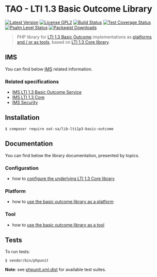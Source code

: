 # TAO - LTI 1.3 Basic Outcome Library

[![Latest Version](https://img.shields.io/github/tag/oat-sa/lib-lti1p3-basic-outcome.svg?style=flat&label=release)](https://github.com/oat-sa/lib-lti1p3-basic-outcome/tags)
[![License GPL2](http://img.shields.io/badge/licence-GPL%202.0-blue.svg)](http://www.gnu.org/licenses/gpl-2.0.html)
[![Build Status](https://github.com/oat-sa/lib-lti1p3-basic-outcome/actions/workflows/build.yaml/badge.svg?branch=master)](https://github.com/oat-sa/lib-lti1p3-basic-outcome/actions)
[![Test Coverage Status](https://coveralls.io/repos/github/oat-sa/lib-lti1p3-basic-outcome/badge.svg?branch=master)](https://coveralls.io/github/oat-sa/lib-lti1p3-basic-outcome?branch=master)
[![Psalm Level Status](https://shepherd.dev/github/oat-sa/lib-lti1p3-basic-outcome/level.svg)](https://shepherd.dev/github/oat-sa/lib-lti1p3-basic-outcome)
[![Packagist Downloads](http://img.shields.io/packagist/dt/oat-sa/lib-lti1p3-basic-outcome.svg)](https://packagist.org/packages/oat-sa/lib-lti1p3-basic-outcome)

> PHP library for [LTI 1.3 Basic Outcome](https://www.imsglobal.org/spec/lti-bo/v1p1) implementations as [platforms and / or as tools](http://www.imsglobal.org/spec/lti/v1p3/#platforms-and-tools), based on [LTI 1.3 Core library](https://github.com/oat-sa/lib-lti1p3-core).

## IMS

You can find below [IMS](https://www.imsglobal.org/) related information.

### Related specifications

- [IMS LTI 1.3 Basic Outcome Service](https://www.imsglobal.org/spec/lti-bo/v1p1)
- [IMS LTI 1.3 Core](http://www.imsglobal.org/spec/lti/v1p3)
- [IMS Security](https://www.imsglobal.org/spec/security/v1p0)

## Installation

```console
$ composer require oat-sa/lib-lti1p3-basic-outcome
```

## Documentation

You can find below the library documentation, presented by topics.

### Configuration

- how to [configure the underlying LTI 1.3 Core library](../lib-lti1p3-core/doc/quickstart/configuration.md)

### Platform

- how to [use the basic outcome library as a platform](doc/platform.md)

### Tool

- how to [use the basic outcome library as a tool](doc/tool.md)

## Tests

To run tests:

```console
$ vendor/bin/phpunit
```
**Note**: see [phpunit.xml.dist](https://github.com/oat-sa/lib-lti1p3-basic-outcome/blob/master/phpunit.xml.dist) for available test suites.